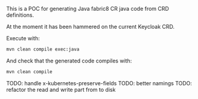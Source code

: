 
This is a POC for generating Java fabric8 CR java code from CRD definitions.

At the moment it has been hammered on the current Keycloak CRD. 

Execute with:
```bash
mvn clean compile exec:java
```

And check that the generated code compiles with:
```bash
mvn clean compile
```


TODO: handle x-kubernetes-preserve-fields
TODO: better namings
TODO: refactor the read and write part from to disk
